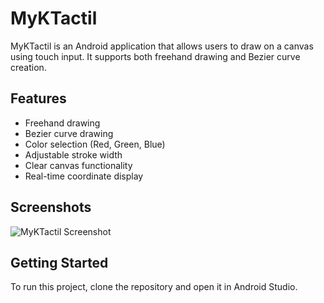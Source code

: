 # MyKTactil

MyKTactil is an Android application that allows users to draw on a canvas using touch input. It supports both freehand drawing and Bezier curve creation.

## Features

- Freehand drawing
- Bezier curve drawing
- Color selection (Red, Green, Blue)
- Adjustable stroke width
- Clear canvas functionality
- Real-time coordinate display

## Screenshots

![MyKTactil Screenshot](screenshot.png)

## Getting Started

To run this project, clone the repository and open it in Android Studio.
